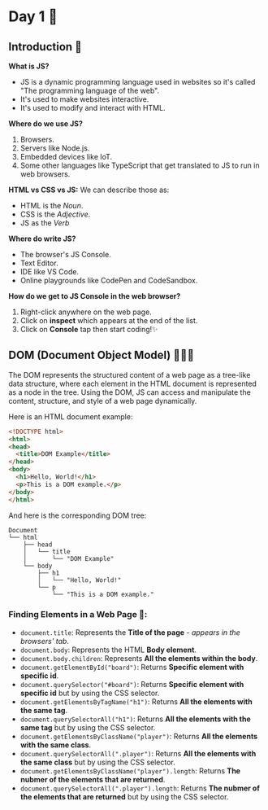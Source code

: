 # Day 1 🤩

   
## Introduction 👋
**What is JS?**
* JS is a dynamic programming language used in websites so it's called "The programming language of the web". 
* It's used to make websites interactive.
* It's used to modify and interact with HTML.

**Where do we use JS?**
1. Browsers.
2. Servers like Node.js.
3. Embedded devices like IoT.
4. Some other languages like TypeScript that get translated to JS to run in web browsers.

**HTML vs CSS vs JS:**
We can describe those as: 
- HTML is the *Noun*.
- CSS is the *Adjective*.
- JS as the *Verb*

**Where do write JS?**
- The browser's JS Console.
- Text Editor.
- IDE like VS Code.
- Online playgrounds like CodePen and CodeSandbox.

**How do we get to JS Console in the web browser?**
1. Right-click anywhere on the web page.
2. Click on **inspect** which appears at the end of the list.
3. Click on **Console** tap then start coding!✨

## DOM (Document Object Model) 🧩🧶📄
The DOM represents the structured content of a web page as a tree-like data structure, where each element in the HTML document is represented as a node in the tree.
Using the DOM, JS can access and manipulate the content, structure, and style of a web page dynamically. 

Here is an HTML document example:
```html
<!DOCTYPE html>
<html>
<head>
  <title>DOM Example</title>
</head>
<body>
  <h1>Hello, World!</h1>
  <p>This is a DOM example.</p>
</body>
</html>
```
And here is the corresponding DOM tree:
```
Document
└── html
    ├── head
    │   └── title
    │       └── "DOM Example"
    └── body
        ├── h1
        │   └── "Hello, World!"
        └── p
            └── "This is a DOM example."
```

### Finding Elements in a Web Page 🔎:

* `document.title`: Represents the **Title of the page** - *appears in the browsers' tab*.
* `document.body`: Represents the HTML **Body element**. 
* `document.body.children`: Represents **All the elements within the body**.
* `document.getElementById("board")`: Returns **Specific element with specific id**.
* `document.querySelector("#board")`: Returns **Specific element with specific id** but by using the CSS selector.
* `document.getElementsByTagName("h1")`: Returns **All the elements with the same tag**.  
* `document.querySelectorAll("h1")`: Returns **All the elements with the same tag** but by using the CSS selector.
* `document.getElementsByClassName("player")`: Returns **All the elements with the same class**. 
* `document.querySelectorAll(".player")`: Returns **All the elements with the same class** but by using the CSS selector.
* `document.getElementsByClassName("player").length`: Returns **The nubmer of the elements that are returned**.
* `document.querySelectorAll(".player").length`:  Returns **The nubmer of the elements that are returned** but by using the CSS selector.



